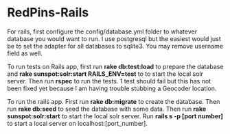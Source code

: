RedPins-Rails
=============

For rails, first configure the config/database.yml folder to whatever database you would want to run. I use postgresql but the easiest would just be to set the adapter for all databases to sqlite3. You may remove username field as well.

To run tests on Rails app, first run **rake db:test:load** to prepare the database and **rake sunspot:solr:start RAILS_ENV=test** to to start the local solr server. Then run **rspec** to run the tests. 1 test should fail but this has not been fixed yet because I am having trouble stubbing a Geocoder location.

To run the rails app. First run **rake db:migrate** to create the database. Then run **rake db:seed** to seed the database with some data. Then run **rake sunspot:solr:start** to start the local solr server. Run **rails s -p [port number]** to start a local server on localhost:[port_number].
